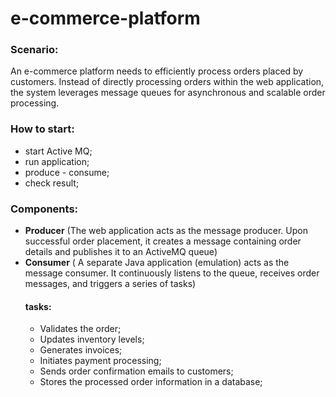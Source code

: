 # e-commerce-platform

### Scenario: 
An e-commerce platform needs to efficiently process orders placed by customers. 
Instead of directly processing orders within the web application, the system leverages message queues for asynchronous 
and scalable order processing.

### How to start:
* start Active MQ;
* run application;
* produce - consume;
* check result;

### Components:
* **Producer** (The web application acts as the message producer. Upon successful order placement, it creates a message 
            containing order details and publishes it to an ActiveMQ queue)
* **Consumer** ( A separate Java application (emulation) acts as the message consumer. It continuously listens to the queue, receives 
            order messages, and triggers a series of tasks)
    #### **tasks**:
    * Validates the order;
    * Updates inventory levels;
    * Generates invoices;
    * Initiates payment processing;
    * Sends order confirmation emails to customers;
    * Stores the processed order information in a database;


